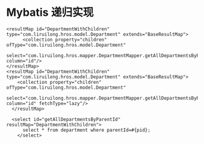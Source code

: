 



# Mybatis  递归实现  
     
    <resultMap id="DepartmentWithChildren" type="com.liruilong.hros.model.Department" extends="BaseResultMap">
          <collection property="children" ofType="com.liruilong.hros.model.Department"
                      select="com.liruilong.hros.mapper.DepartmentMapper.getAllDepartmentsByParentId" column="id"/>
    </resultMap>  
    <resultMap id="DepartmentWithChildren" type="com.liruilong.hros.model.Department" extends="BaseResultMap">
        <collection property="children" ofType="com.liruilong.hros.model.Department"
                    select="com.liruilong.hros.mapper.DepartmentMapper.getAllDepartmentsByParentId" column="id" fetchType="lazy"/>
      </resultMap>
      
      <select id="getAllDepartmentsByParentId" resultMap="DepartmentWithChildren">
          select * from department where parentId=#{pid};
        </select>
        
     
